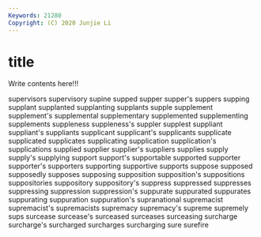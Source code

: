 ```yaml
---
Keywords: 21280
Copyright: (C) 2020 Junjie Li
---
```


# title

Write contents here!!!
 
supervisors 
supervisory 
supine
supped 
supper 
supper's 
suppers 
supping 
supplant 
supplanted 
supplanting 
supplants 
supple
supplement 
supplement's 
supplemental 
supplementary 
supplemented 
supplementing 
supplements 
suppleness 
suppleness's 
suppler
supplest 
suppliant 
suppliant's 
suppliants 
supplicant 
supplicant's 
supplicants 
supplicate 
supplicated 
supplicates
supplicating 
supplication 
supplication's 
supplications 
supplied 
supplier 
supplier's 
suppliers 
supplies 
supply
supply's 
supplying 
support 
support's 
supportable 
supported 
supporter 
supporter's 
supporters 
supporting
supportive 
supports 
suppose 
supposed 
supposedly 
supposes 
supposing 
supposition 
supposition's 
suppositions
suppositories 
suppository 
suppository's 
suppress 
suppressed 
suppresses 
suppressing 
suppression 
suppression's 
suppurate
suppurated 
suppurates 
suppurating 
suppuration 
suppuration's 
supranational 
supremacist 
supremacist's 
supremacists 
supremacy
supremacy's 
supreme 
supremely 
sups 
surcease 
surcease's 
surceased 
surceases 
surceasing 
surcharge
surcharge's 
surcharged 
surcharges 
surcharging 
sure 
surefire 
